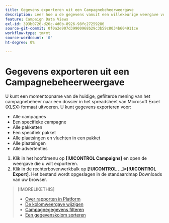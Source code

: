 ```yaml
---
title: Gegevens exporteren uit een Campagnebeheerweergave
description: Leer hoe u de gegevens vanuit een willekeurige weergave voor campagnebeheer exporteert naar een spreadsheetbestand.
feature: Campaign Data Views
exl-id: 393b0726-d26c-4d0b-8926-98fc27259286
source-git-commit: 0f0a2e907d39900968b29c3b59c8034b604911ce
workflow-type: tm+mt
source-wordcount: '0'
ht-degree: 0%

---
```


# Gegevens exporteren uit een Campagnebeheerweergave

U kunt een momentopname van de huidige, gefilterde mening van het campagnebeheer naar een dossier in het spreadsheet van Microsoft Excel (XLSX) formaat uitvoeren. U kunt gegevens exporteren voor:

* Alle campagnes
* Een specifieke campagne
* Alle pakketten
* Een specifiek pakket
* Alle plaatsingen en vluchten in een pakket
* Alle plaatsingen
* Alle advertenties

1. Klik in het hoofdmenu op **[!UICONTROL Campaigns]** en open de weergave die u wilt exporteren.
1. Klik in de rechterbovenwerkbalk op **[!UICONTROL ...]>[!UICONTROL Export]**.
Het bestand wordt opgeslagen in de standaardmap Downloads van uw browser.

>[!MORELIKETHIS]
>
>* [Over rapporten in Platform](campaign-reports-about.md)
>* [De kolomweergave wijzigen](column-view-change.md)
>* [Campagnegegevens filteren](campaign-data-filter.md)
>* [Een gegevenskolom sorteren](campaign-data-sort.md)

